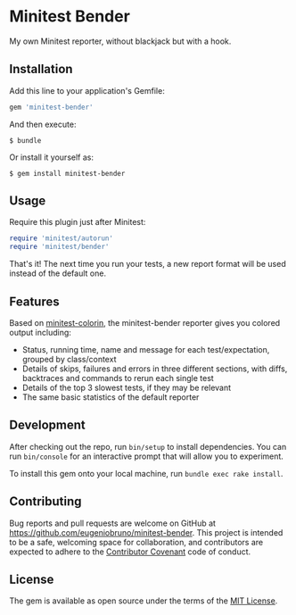 # Minitest Bender

My own Minitest reporter, without blackjack but with a hook.

## Installation

Add this line to your application's Gemfile:

```ruby
gem 'minitest-bender'
```

And then execute:

    $ bundle

Or install it yourself as:

    $ gem install minitest-bender

## Usage

Require this plugin just after Minitest:

```ruby
require 'minitest/autorun'
require 'minitest/bender'
```

That's it! The next time you run your tests, a new report format will be used instead of the default one.

## Features

Based on [minitest-colorin](https://github.com/gabynaiman/minitest-colorin/), the minitest-bender reporter gives you colored output including:

* Status, running time, name and message for each test/expectation, grouped by class/context
* Details of skips, failures and errors in three different sections, with diffs, backtraces and commands to rerun each single test
* Details of the top 3 slowest tests, if they may be relevant
* The same basic statistics of the default reporter


## Development

After checking out the repo, run `bin/setup` to install dependencies. You can run `bin/console` for an interactive prompt that will allow you to experiment.

To install this gem onto your local machine, run `bundle exec rake install`.

## Contributing

Bug reports and pull requests are welcome on GitHub at https://github.com/eugeniobruno/minitest-bender. This project is intended to be a safe, welcoming space for collaboration, and contributors are expected to adhere to the [Contributor Covenant](http://contributor-covenant.org) code of conduct.


## License

The gem is available as open source under the terms of the [MIT License](http://opensource.org/licenses/MIT).

